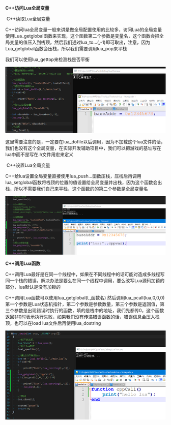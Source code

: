 **C++访问Lua全局变量**

​    C++读取Lua全局变量

C++访问lua全局变量一般来讲是做全局配置使用的比较多，访问Lua的全局变量使用Lua_getglobal函数来实现，这个函数第二个参数是变量名，这个函数会把全局变量的值压入到栈顶，然后我们通过lua_to...(,-1)即可取出，注意，因为Lua_getglobal函数会压栈，所以我们需要调用lua_pop来平栈

我们可以使用lua_gettop来检测栈是否平衡

![image-20240111223530204](./notesimg/image-20240111223530204.png)

这里需要注意的是，一定要在lua_dofile以后调用，因为不加载这个lua文件的话，我们也没有这个全局变量，在实际开发辅助项目中，我们可以把游戏的基址写在lua中而不是写在.h文件用宏来定义

​    C++设置Lua全局变量

C++给lua设置全局变量直接使用lua_push...函数压栈，压栈后再调用lua_setglobal函数将栈顶的位置的值设置给全局变量并出栈，因为这个函数会出栈，所以不需要我们自己来平栈，这个函数的的第二个参数是全局变量名

![image-20240111223540128](./notesimg/image-20240111223540128.png)

**C++调用Lua函数**

C++调用Lua最好是在同一个线程中，如果在不同线程中的话可能对造成多线程写同一个栈的错误，解决办法是要么在同一个线程中调用，要么改写Lua源码加锁的部分，lua默认是没有加锁的

C++调用Lua函数可以使用lua_getglobal(L,函数名) 然后调用lua_pcall(lua,0,0,0)第一个参数是Lua状态机指针，第二个参数是参数数量，第三个参数是返回值，第三个参数是出现错误时执行的函数，填的是栈中的地址，我们先都传0，这个函数返回非0时表示执行失败，如果我们没有传递错误函数的话，错误信息会压入栈顶，也可以在load lua文件后再使用lua_dostring

![image-20240111223819077](./notesimg/image-20240111223819077.png)